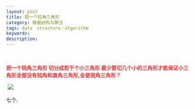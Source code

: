 ```yaml
---
layout: post
title: 把一个钝角三角形
category: 数据结构与算法
tags: data　structure／algorithm
keywords: 
description: 
---
```


 

**<span
style="color:#e53333;">把一个钝角三角形 切分成若干个小三角形 最少要切几个小的三角形才能保证小三角形全部没有钝角和直角三角形,全是锐角三角形？</span>**

 ![](maiku://attachment/20110121123526-2020766549.jpg)

七个.









